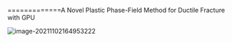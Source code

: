 =============A Novel Plastic Phase-Field Method for Ductile Fracture with GPU  

![image-20211102164953222](D:\定理\弹性力学\image-20211102164953222.png)